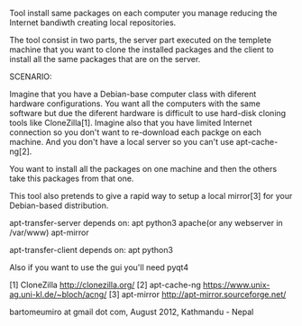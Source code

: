Tool install same packages on each computer you manage reducing the Internet
bandiwth creating local repositories.

The tool consist in two parts, the server part executed on the templete machine
that you want to clone the installed packages and the client to install all
the same packages that are on the server.

SCENARIO:

Imagine that you have a Debian-base computer class with diferent hardware
configurations. You want all the computers with the same software but due the
diferent hardware is difficult to use hard-disk cloning tools like CloneZilla[1].
Imagine also that you have limited Internet connection so you don't want to
re-download each packge on each machine. And you don't have a local server
so you can't use apt-cache-ng[2].

You want to install all the packages on one machine and then the others take
this packages from that one.

This tool also pretends to give a rapid way to setup a local mirror[3] for your
Debian-based distribution.


apt-transfer-server depends on:
    apt python3 apache(or any webserver in /var/www) apt-mirror

apt-transfer-client depends on:
    apt python3

Also if you want to use the gui you'll need pyqt4

[1] CloneZilla    http://clonezilla.org/ 
[2] apt-cache-ng  https://www.unix-ag.uni-kl.de/~bloch/acng/ 
[3] apt-mirror    http://apt-mirror.sourceforge.net/ 


bartomeumiro at gmail dot com, August 2012, Kathmandu - Nepal
